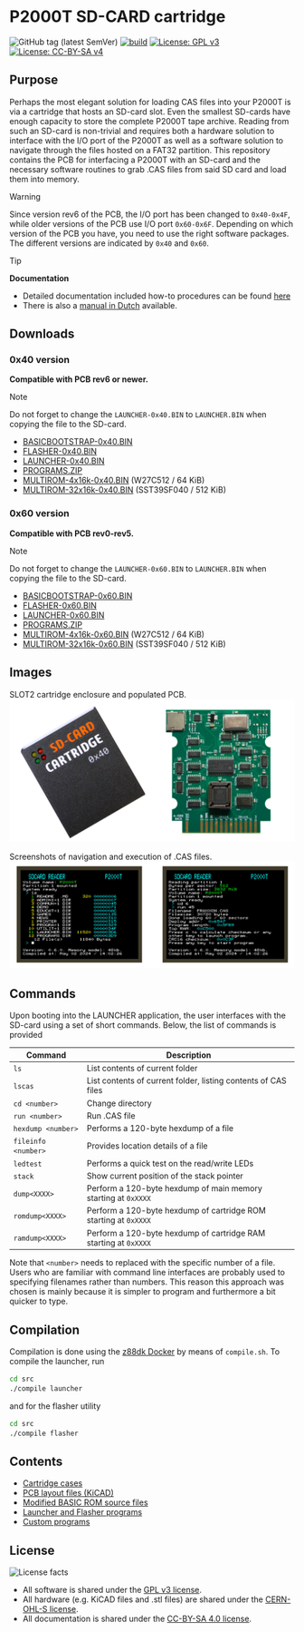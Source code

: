 # P2000T SD-CARD cartridge

![GitHub tag (latest SemVer)](https://img.shields.io/github/v/tag/ifilot/p2000t-sdcard?label=version)
[![build](https://github.com/ifilot/p2000t-sdcard/actions/workflows/build.yml/badge.svg)](https://github.com/ifilot/p2000t-sdcard/actions/workflows/build.yml)
[![License: GPL v3](https://img.shields.io/badge/License-GPLv3-blue.svg)](https://www.gnu.org/licenses/gpl-3.0)
[![License: CC-BY-SA v4](https://img.shields.io/badge/license-CC--4.0--BY--SA-lightgrey)](https://creativecommons.org/licenses/by-sa/4.0/deed.en)

## Purpose

Perhaps the most elegant solution for loading CAS files into your P2000T is via
a cartridge that hosts an SD-card slot. Even the smallest SD-cards have enough
capacity to store the complete P2000T tape archive. Reading from such an SD-card
is non-trivial and requires both a hardware solution to interface with the I/O
port of the P2000T as well as a software solution to navigate through the files
hosted on a FAT32 partition. This repository contains the PCB for interfacing
a P2000T with an SD-card and the necessary software routines to grab .CAS files
from said SD card and load them into memory.

> [!WARNING] 
> Since version rev6 of the PCB, the I/O port has been changed to `0x40-0x4F`,
> while older versions of the PCB use I/O port `0x60-0x6F`. Depending on which
> version of the PCB you have, you need to use the right software packages.
> The different versions are indicated by `0x40` and `0x60`.

> [!TIP]
> **Documentation**
> * Detailed documentation included how-to procedures can be found [here](https://www.philips-p2000t.nl/cartridges/sdcard-cartridge.html#sdcard-cartridge)
> * There is also a [manual in Dutch](https://github.com/ifilot/P2000T-SD-kaart-handleiding) available.

## Downloads 

### 0x40 version

**Compatible with PCB rev6 or newer.**

> [!NOTE] 
> Do not forget to change the `LAUNCHER-0x40.BIN` to `LAUNCHER.BIN` when copying
> the file to the SD-card.

* [BASICBOOTSTRAP-0x40.BIN](https://github.com/ifilot/p2000t-sdcard/releases/latest/download/BASICBOOTSTRAP-0x40.BIN)
* [FLASHER-0x40.BIN](https://github.com/ifilot/p2000t-sdcard/releases/latest/download/FLASHER-0x40.BIN)
* [LAUNCHER-0x40.BIN](https://github.com/ifilot/p2000t-sdcard/releases/latest/download/LAUNCHER-0x40.BIN)
* [PROGRAMS.ZIP](https://github.com/ifilot/p2000t-sdcard/releases/latest/download/PROGRAMS.ZIP)
* [MULTIROM-4x16k-0x40.BIN](https://github.com/ifilot/p2000t-sdcard/releases/latest/download/MULTIROM-4x16k-0x40.BIN) (W27C512 / 64 KiB)
* [MULTIROM-32x16k-0x40.BIN](https://github.com/ifilot/p2000t-sdcard/releases/latest/download/MULTIROM-32x16k-0x40.BIN) (SST39SF040 / 512 KiB)

### 0x60 version

**Compatible with PCB rev0-rev5.**

> [!NOTE] 
> Do not forget to change the `LAUNCHER-0x60.BIN` to `LAUNCHER.BIN` when copying
> the file to the SD-card.

* [BASICBOOTSTRAP-0x60.BIN](https://github.com/ifilot/p2000t-sdcard/releases/latest/download/BASICBOOTSTRAP-0x60.BIN)
* [FLASHER-0x60.BIN](https://github.com/ifilot/p2000t-sdcard/releases/latest/download/FLASHER-0x60.BIN)
* [LAUNCHER-0x60.BIN](https://github.com/ifilot/p2000t-sdcard/releases/latest/download/LAUNCHER-0x60.BIN)
* [PROGRAMS.ZIP](https://github.com/ifilot/p2000t-sdcard/releases/latest/download/PROGRAMS.ZIP)
* [MULTIROM-4x16k-0x60.BIN](https://github.com/ifilot/p2000t-sdcard/releases/latest/download/MULTIROM-4x16k-0x60.BIN) (W27C512 / 64 KiB)
* [MULTIROM-32x16k-0x60.BIN](https://github.com/ifilot/p2000t-sdcard/releases/latest/download/MULTIROM-32x16k-0x60.BIN) (SST39SF040 / 512 KiB)

## Images

SLOT2 cartridge enclosure and populated PCB.
![Image of cartridge and PCB](img/p2000t-sdcard-cartridge.jpg)

Screenshots of navigation and execution of .CAS files.
![Image of cartridge and PCB](img/p2000t-sdcard-interface.jpg)

## Commands

Upon booting into the LAUNCHER application, the user interfaces with the SD-card
using a set of short commands. Below, the list of commands is provided

| **Command**         | **Description**                                                   |
| ------------------- | ------------------------------------------------------------------|
| `ls`                | List contents of current folder                                   |
| `lscas`             | List contents of current folder, listing contents of CAS files    |
| `cd <number>`       | Change directory                                                  |
| `run <number>`      | Run .CAS file                                                     |
| `hexdump <number>`  | Performs a 120-byte hexdump of a file                             |
| `fileinfo <number>` | Provides location details of a file                               |
| `ledtest`           | Performs a quick test on the read/write LEDs                      |
| `stack`             | Show current position of the stack pointer                        |
| `dump<XXXX>`        | Perform a 120-byte hexdump of main memory starting at `0xXXXX`    |
| `romdump<XXXX>`     | Perform a 120-byte hexdump of cartridge ROM starting at `0xXXXX`  |
| `ramdump<XXXX>`     | Perform a 120-byte hexdump of cartridge RAM starting at `0xXXXX`  |

Note that `<number>` needs to replaced with the specific number of a file. Users
who are familiar with command line interfaces are probably used to specifying
filenames rather than numbers. This reason this approach was chosen is mainly
because it is simpler to program and furthermore a bit quicker to type.

## Compilation

Compilation is done using the [z88dk Docker](https://hub.docker.com/r/z88dk/z88dk)
by means of `compile.sh`. To compile the launcher, run

```bash
cd src
./compile launcher
```

and for the flasher utility

```bash
cd src
./compile flasher
```

## Contents

* [Cartridge cases](cases/)
* [PCB layout files (KiCAD)](pcb/port2-sdcard-interface/)
* [Modified BASIC ROM source files](basicmod/)
* [Launcher and Flasher programs](src/)
* [Custom programs](programs/)

## License

![License facts](img/oshw_facts.svg)

* All software is shared under the [GPL v3 license](https://www.gnu.org/licenses/gpl-3.0).
* All hardware (e.g. KiCAD files and .stl files) are shared under the [CERN-OHL-S license](https://ohwr.org/project/cernohl/-/wikis/uploads/819d71bea3458f71fba6cf4fb0f2de6b/cern_ohl_s_v2.txt).
* All documentation is shared under the [CC-BY-SA 4.0 license](https://creativecommons.org/licenses/by-sa/4.0/).
